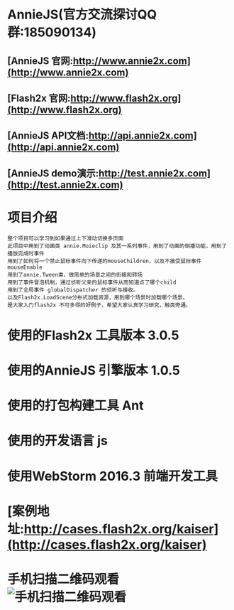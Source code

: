 # AnnieJS(官方交流探讨QQ群:185090134)
## [AnnieJS 官网:http://www.annie2x.com](http://www.annie2x.com)
## [Flash2x 官网:http://www.flash2x.org](http://www.flash2x.org)
## [AnnieJS API文档:http://api.annie2x.com](http://api.annie2x.com) 
## [AnnieJS demo演示:http://test.annie2x.com](http://test.annie2x.com)
# 项目介绍
    整个项目可以学习到如果通过上下滑动切换多页面
    此项目中用到了动画类 annie.Moieclip 及其一系列事件，用到了动画的倒播功能，用到了播放完成时事件
    用到了如何将一个禁止鼠标事件向下传递的mouseChildren，以及不接受鼠标事件mouseEnable
    用到了annie.Tween类，做简单的场景之间的衔接和转场
    用到了事件冒泡机制，通过侦听父亲的鼠标事件从而知道点了哪个child
    用到了全局事件 globalDispatcher 的侦听与接收。
    以及Flash2x.LoadScene分布式加载资源，用到哪个场景时加载哪个场景。
    是大家入门flash2x 不可多得的好例子，希望大家认真学习研究，触类旁通。
# 使用的Flash2x 工具版本 3.0.5
# 使用的AnnieJS 引擎版本 1.0.5
# 使用的打包构建工具 Ant
# 使用的开发语言 js
# 使用WebStorm 2016.3 前端开发工具
# [案例地址:http://cases.flash2x.org/kaiser](http://cases.flash2x.org/kaiser)
# 手机扫描二维码观看![手机扫描二维码观看](http://web.flash2x.org/Public/qr/kaiser.png)